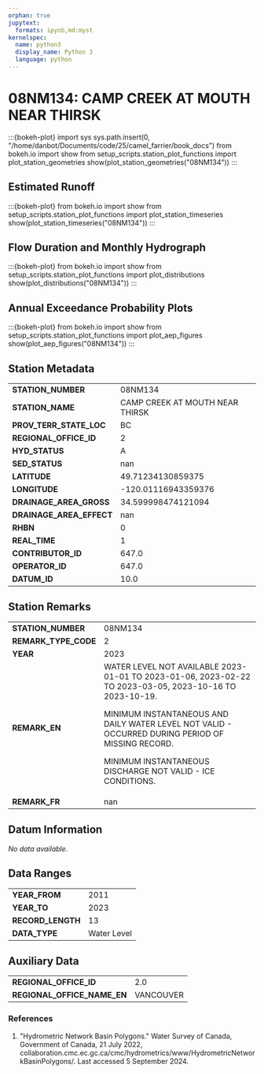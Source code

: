 ```yaml
---
orphan: true
jupytext:
  formats: ipynb,md:myst
kernelspec:
  name: python3
  display_name: Python 3
  language: python
---
```


# 08NM134: CAMP CREEK AT MOUTH NEAR THIRSK

:::{bokeh-plot}
import sys
sys.path.insert(0, "/home/danbot/Documents/code/25/camel_farrier/book_docs")
from bokeh.io import show
from setup_scripts.station_plot_functions import plot_station_geometries
show(plot_station_geometries("08NM134"))
:::

## Estimated Runoff

:::{bokeh-plot}
from bokeh.io import show
from setup_scripts.station_plot_functions import plot_station_timeseries
show(plot_station_timeseries("08NM134"))
:::

## Flow Duration and Monthly Hydrograph

:::{bokeh-plot}
from bokeh.io import show
from setup_scripts.station_plot_functions import plot_distributions
show(plot_distributions("08NM134"))
:::

## Annual Exceedance Probability Plots

:::{bokeh-plot}
from bokeh.io import show
from setup_scripts.station_plot_functions import plot_aep_figures
show(plot_aep_figures("08NM134"))
:::

## Station Metadata

<table class="dataframe table">
<tr><td><strong>STATION_NUMBER</strong></td><td>08NM134</td></tr>
<tr><td><strong>STATION_NAME</strong></td><td>CAMP CREEK AT MOUTH NEAR THIRSK</td></tr>
<tr><td><strong>PROV_TERR_STATE_LOC</strong></td><td>BC</td></tr>
<tr><td><strong>REGIONAL_OFFICE_ID</strong></td><td>2</td></tr>
<tr><td><strong>HYD_STATUS</strong></td><td>A</td></tr>
<tr><td><strong>SED_STATUS</strong></td><td>nan</td></tr>
<tr><td><strong>LATITUDE</strong></td><td>49.71234130859375</td></tr>
<tr><td><strong>LONGITUDE</strong></td><td>-120.01116943359376</td></tr>
<tr><td><strong>DRAINAGE_AREA_GROSS</strong></td><td>34.599998474121094</td></tr>
<tr><td><strong>DRAINAGE_AREA_EFFECT</strong></td><td>nan</td></tr>
<tr><td><strong>RHBN</strong></td><td>0</td></tr>
<tr><td><strong>REAL_TIME</strong></td><td>1</td></tr>
<tr><td><strong>CONTRIBUTOR_ID</strong></td><td>647.0</td></tr>
<tr><td><strong>OPERATOR_ID</strong></td><td>647.0</td></tr>
<tr><td><strong>DATUM_ID</strong></td><td>10.0</td></tr>
</table>

## Station Remarks

<table class="dataframe table">
<tr><td><strong>STATION_NUMBER</strong></td><td>08NM134</td></tr>
<tr><td><strong>REMARK_TYPE_CODE</strong></td><td>2</td></tr>
<tr><td><strong>YEAR</strong></td><td>2023</td></tr>
<tr><td><strong>REMARK_EN</strong></td><td>WATER LEVEL NOT AVAILABLE 2023-01-01 TO 2023-01-06, 2023-02-22 TO 2023-03-05, 2023-10-16 TO 2023-10-19.

 MINIMUM INSTANTANEOUS AND DAILY WATER LEVEL NOT VALID -  OCCURRED DURING PERIOD OF MISSING RECORD.

MINIMUM INSTANTANEOUS DISCHARGE NOT VALID - ICE CONDITIONS.</td></tr>
<tr><td><strong>REMARK_FR</strong></td><td>nan</td></tr>
</table>

## Datum Information

<p><em>No data available.</em></p>

## Data Ranges

<table class="dataframe table">
<tr><td><strong>YEAR_FROM</strong></td><td>2011</td></tr>
<tr><td><strong>YEAR_TO</strong></td><td>2023</td></tr>
<tr><td><strong>RECORD_LENGTH</strong></td><td>13</td></tr>
<tr><td><strong>DATA_TYPE</strong></td><td>Water Level</td></tr>
</table>

## Auxiliary Data

<table class="dataframe table">
<tr><td><strong>REGIONAL_OFFICE_ID</strong></td><td>2.0</td></tr>
<tr><td><strong>REGIONAL_OFFICE_NAME_EN</strong></td><td>VANCOUVER</td></tr>
</table>

### References

1. "Hydrometric Network Basin Polygons." Water Survey of Canada, Government of Canada, 21 July 2022, collaboration.cmc.ec.gc.ca/cmc/hydrometrics/www/HydrometricNetworkBasinPolygons/.
Last accessed 5 September 2024.


